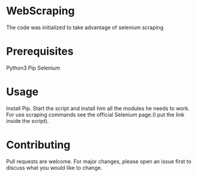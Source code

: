 # WebScraping
 The code was initialized to take advantage of selenium scraping

# Prerequisites
 Python3
 Pip 
 Selenium

# Usage
 Install Pip.
 Start the script and install him all the modules he needs to work.
 For use scraping commands see the official Selenium page.(I put the link inside the script).

# Contributing
 Pull requests are welcome. For major changes, please open an issue first to discuss what you would like to change.

